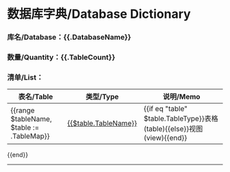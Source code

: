 # 数据库字典/Database Dictionary

### 库名/Database：{{.DatabaseName}}

### 数量/Quantity：{{.TableCount}}

### 清单/List：

| 表名/Table                                  | 类型/Type                                          | 说明/Memo                                                              |
|-------------------------------------------|--------------------------------------------------|----------------------------------------------------------------------|
 {{range $tableName, $table := .TableMap}} | [{{$table.TableName}}](#名称：{{$table.TableName}}) | {{if eq "table" $table.TableType}}表格 (table){{else}}视图 (view){{end}} | {{if $table.Comment}}{{$table.Comment}}{{else}}-{{end}} |
{{end}}

----------

